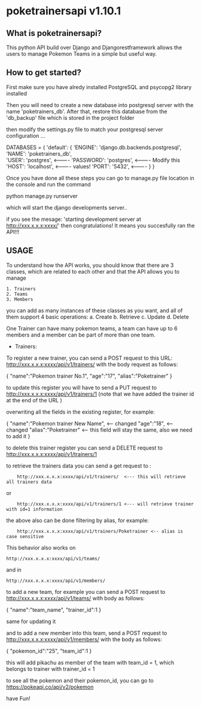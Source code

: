 # poketrainersapi v1.10.1

 ## What is poketrainersapi? 

This python API build over Django and Djangorestframework 
allows the users to manage Pokemon Teams in a simple but useful way. 

 ## How to get started? 

First make sure you have alredy installed PostgreSQL and psycopg2 library installed

Then you will need to create a new database into postgresql server with the name 'poketrainers_db'.
After that, restore this database from the 'db_backup' file which is stored in the project folder

then modify the settings.py file to match your postgresql server configuration ... 

DATABASES = {
    'default': {
        'ENGINE': 'django.db.backends.postgresql',
        'NAME': 'poketrainers_db',  
        'USER': 'postgres',            <----
        'PASSWORD': 'postgres',        <---- Modify this
        'HOST': 'localhost',           <---- values!
        'PORT': '5432',                <----
    }
}

Once you have done all these steps you can go to manage.py file location in the console and run
the command

python manage.py runserver

which will start the django developments server.. 

if you see the mesage: 'starting development server at http://xxx.x.x.x:xxxx/'
then congratulations! It means you succesfully ran the API!!!

 ## USAGE

To understand how the API works, you should know that there are 3 classes, which are related to 
each other and that the API allows you to manage

    1. Trainers
    2. Teams
    3. Members 

you can add as many instances of these classes as you want, and all of them support 4 basic operations: 
    a. Create
    b. Retrieve
    c. Update
    d. Delete

One Trainer can have many pokemon teams, a team can have up to 6 members and a member can be part of more than one team. 

 - Trainers: 

To register a new trainer, you can send a POST request to this URL: http://xxx.x.x.x:xxxx/api/v1/trainers/
with the body request as follows: 

{
    "name":"Pokemon trainer No.1", 
    "age":"17", 
    "alias":"Poketrainer"
}

to update this register you will have to send a PUT request to http://xxx.x.x.x:xxxx/api/v1/trainers/1
(note that we have added the trainer id at the end of the URL )

overwriting all the fields in the existing register, for example: 

{
    "name":"Pokemon trainer New Name",  <-- changed
    "age":"18",                         <-- changed
    "alias":"Poketrainer"               <-- this field will stay the same, also we need to add it
}

to delete this trainer register you can send a DELETE request to http://xxx.x.x.x:xxxx/api/v1/trainers/1

to retrieve the trainers data you can send a get request to : 

        http://xxx.x.x.x:xxxx/api/v1/trainers/  <--- this will retrieve all trainers data

or

        http://xxx.x.x.x:xxxx/api/v1/trainers/1 <--- will retrieve trainer with id=1 information

the above also can be done filtering by alias, for example: 

        http://xxx.x.x.x:xxxx/api/v1/trainers/Poketrainer <-- alias is case sensitive


This behavior also works on 

    http://xxx.x.x.x:xxxx/api/v1/teams/

and in 

    http://xxx.x.x.x:xxxx/api/v1/members/


to add a new team, for example you can send a POST request to http://xxx.x.x.x:xxxx/api/v1/teams/
with body as follows: 

{
    "name":"team_name", 
    "trainer_id":1
}

same for updating it 

and to add a new member into this team, send a POST request to http://xxx.x.x.x:xxxx/api/v1/members/
with the body as follows: 

{
    "pokemon_id":"25", 
    "team_id":1
}

this will add pikachu as member of the team with team_id = 1, which belongs to trainer with trainer_id = 1

to see all the pokemon and their pokemon_id, you can go to https://pokeapi.co/api/v2/pokemon

have Fun!




